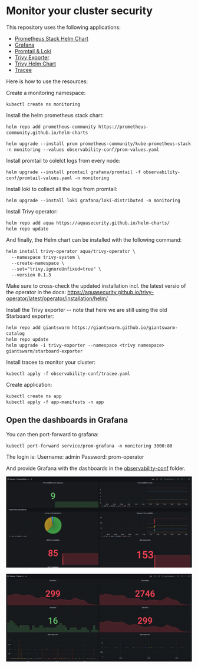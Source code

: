 # Monitor your cluster security

This repository uses the following applications:
- [Prometheus Stack Helm Chart](https://github.com/prometheus-community/helm-charts/tree/main/charts/kube-prometheus-stack)
- [Grafana](https://grafana.com/)
- [Promtail & Loki](https://grafana.com/oss/loki/)
- [Trivy Exporter](https://github.com/giantswarm/starboard-exporter)
- [Trivy Helm Chart](https://github.com/aquasecurity/trivy-operator)
- [Tracee](https://github.com/aquasecurity/tracee)

Here is how to use the resources:

Create a monitoring namespace:
```
kubectl create ns monitoring
```

Install the helm prometheus stack chart:

```
helm repo add prometheus-community https://prometheus-community.github.io/helm-charts
```

```
helm upgrade --install prom prometheus-community/kube-prometheus-stack -n monitoring --values observability-conf/prom-values.yaml
```

Install promtail to colelct logs from every node:


```
helm upgrade --install promtail grafana/promtail -f observability-conf/promtail-values.yaml -n monitoring
```

Install loki to collect all the logs from promtail:
```
helm upgrade --install loki grafana/loki-distributed -n monitoring
```

Install Trivy operator:
```
helm repo add aqua https://aquasecurity.github.io/helm-charts/
helm repo update
```

And finally, the Helm chart can be installed with the following command:

```
helm install trivy-operator aqua/trivy-operator \
  --namespace trivy-system \
  --create-namespace \
  --set="trivy.ignoreUnfixed=true" \
  --version 0.1.3
```
Make sure to cross-check the updated installation incl. the latest versio  of the operator in the docs: https://aquasecurity.github.io/trivy-operator/latest/operator/installation/helm/

Install the Trivy exporter -- note that here we are still using the old Starboard exporter:

```
helm repo add giantswarm https://giantswarm.github.io/giantswarm-catalog
helm repo update
helm upgrade -i trivy-exporter --namespace <trivy namespace> giantswarm/starboard-exporter
```

Install tracee to monitor your cluster:

```
kubectl apply -f observability-conf/tracee.yaml
```

Create application:
```
kubectl create ns app
kubectl apply -f app-manifests -n app
```

## Open the dashboards in Grafana

You can then port-forward to grafana:
```
kubectl port-forward service/prom-grafana -n monitoring 3000:80
```

The login is:
    Username: admin
    Password: prom-operator

And provide Grafana with the dashboards in the [observability-conf](./observability-conf/) folder.

![Vulnerability stats](./assets/vulnerabilities.png)

![Tracee logs](./assets/traceelogs.png)
